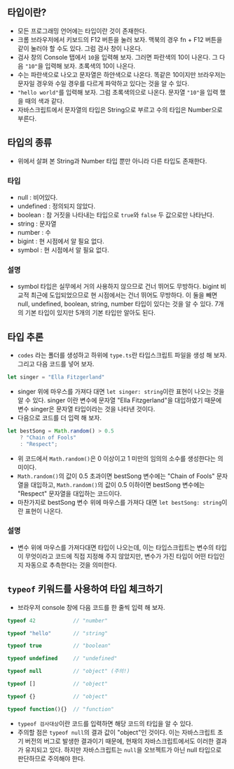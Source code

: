 ## 타입이란?
- 모든 프로그래밍 언어에는 타입이란 것이 존재한다.
- 크롬 브라우저에서 키보드의 F12 버튼을 눌러 보자. 맥북의 경우 fn + F12 버튼을 같이 눌러야 할 수도 있다. 그럼 검사 창이 나온다.
- 검사 창의 Console 탭에서 `10`을 입력해 보자. 그러면 파란색의 10이 나온다. 그 다음 `"10"`을 입력해 보자. 초록색의 10이 나온다.
- 수는 파란색으로 나오고 문자열은 하얀색으로 나온다. 똑같은 10이지만 브라우저는 문자일 경우와 수일 경우를 다르게 파악하고 있다는 것을 알 수 있다.
- `"hello world"`를 입력해 보자. 그럼 초록색의으로 나온다. 문자열 `"10"`을 입력 했을 때의 색과 같다.
- 자바스크립트에서 문자열의 타입은 String으로 부르고 수의 타입은 Number으로 부른다.

## 타입의 종류
- 위에서 살펴 본 String과 Number 타입 뿐만 아니라 다른 타입도 존재한다.

### 타입
- null : 비어있다.
- undefined : 정의되지 않았다.
- boolean : 참 거짓을 나타내는 타입으로 `true`와 `false` 두 값으로만 나타난다.
- string : 문자열
- number : 수
- bigint : 현 시점에서 알 필요 없다.
- symbol : 현 시점에서 알 필요 없다.

### 설명
- symbol 타입은 실무에서 거의 사용하지 않으므로 건너 뛰어도 무방하다. bigint 비교적 최근에 도입되었으므로 현 시점에서는 건너 뛰어도 무방하다. 이 둘을 빼면 null, undefined, boolean, string, number 타입이 있다는 것을 알 수 있다. 7개의 기본 타입이 있지만 5개의 기본 타입만 알아도 된다.

## 타입 추론
- `codes` 라는 폴더를 생성하고 하위에 `type.ts`란 타입스크립트 파일을 생성 해 보자. 그리고 다음 코드를 넣어 보자.
```ts
let singer = "Ella Fitzgerland"
```
- singer 위에 마우스를 가져다 대면 `let singer: string`이란 표현이 나오는 것을 알 수 있다. singer 이란 변수에 문자열 "Ella Fitzgerland"을 대입하였기 때문에 변수 singer은 문자열 타입이라는 것을 나타낸 것이다.
- 다음으로 코드를 더 입력 해 보자.
```ts
let bestSong = Math.random() > 0.5
    ? "Chain of Fools"
    : "Respect";
```
- 위 코드에서 `Math.random()`은 0 이상이고 1 미만의 임의의 소수를 생성한다는 의미이다.
- `Math.random()`의 값이 0.5 초과이면 bestSong 변수에는 "Chain of Fools" 문자열을 대입하고, `Math.random()`의 값이 0.5 이하이면 bestSong 변수에는 "Respect" 문자열을 대입하는 코드이다.
- 마찬가지로 bestSong 변수 위에 마우스를 가져다 대면 `let bestSong: string`이란 표현이 나온다.

### 설명
- 변수 위에 마우스를 가져다대면 타입이 나오는데, 이는 타입스크립트는 변수의 타입이 무엇이라고 코드에 직접 지정해 주지 않았지만, 변수가 가진 타입이 어떤 타입인지 자동으로 추측한다는 것을 의미한다.

## `typeof` 키워드를 사용하여 타입 체크하기
- 브라우저 console 창에 다음 코드를 한 줄씩 입력 해 보자.
```js
typeof 42            // "number"
```
```js
typeof "hello"       // "string"
```
```js
typeof true          // "boolean"
```
```js
typeof undefined     // "undefined"
```
```js
typeof null          // "object" (주의!)
```
```js
typeof []            // "object"
```
```js
typeof {}            // "object"
```
```js
typeof function(){}  // "function"
```
- `typeof 검사대상`이란 코드를 입력하면 해당 코드의 타입을 알 수 있다.
- 주의할 점은 `typeof null`의 결과 값이 "object"인 것이다. 이는 자바스크립트 초기 버전의 버그로 발생한 결과이기 때문에, 현재의 자바스크립트에서도 이러한 결과가 유지되고 있다. 하지만 자바스크립트는 `null`을 오브젝트가 아닌 null 타입으로 판단하므로 주의해야 한다.